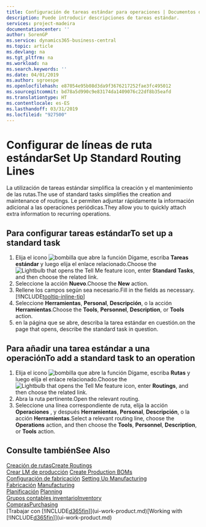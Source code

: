 ```yaml
---
title: Configuración de tareas estándar para operaciones | Documentos de Microsoft
description: Puede introducir descripciones de tareas estándar.
services: project-madeira
documentationcenter: ''
author: SorenGP
ms.service: dynamics365-business-central
ms.topic: article
ms.devlang: na
ms.tgt_pltfrm: na
ms.workload: na
ms.search.keywords: ''
ms.date: 04/01/2019
ms.author: sgroespe
ms.openlocfilehash: e87054e95b08d3da9f3676217252fae3fc495012
ms.sourcegitcommit: bd78a5d990c9e83174da1409076c22df8b35eafd
ms.translationtype: HT
ms.contentlocale: es-ES
ms.lasthandoff: 03/31/2019
ms.locfileid: "927500"
---
```

# <a name="set-up-standard-routing-lines"></a><span data-ttu-id="ebddf-103">Configurar de líneas de ruta estándar</span><span class="sxs-lookup"><span data-stu-id="ebddf-103">Set Up Standard Routing Lines</span></span>
<span data-ttu-id="ebddf-104">La utilización de tareas estándar simplifica la creación y el mantenimiento de las rutas.</span><span class="sxs-lookup"><span data-stu-id="ebddf-104">The use of standard tasks simplifies the creation and maintenance of routings.</span></span> <span data-ttu-id="ebddf-105">Le permiten adjuntar rápidamente la información adicional a las operaciones periódicas.</span><span class="sxs-lookup"><span data-stu-id="ebddf-105">They allow you to quickly attach extra information to recurring operations.</span></span>

## <a name="to-set-up-a-standard-task"></a><span data-ttu-id="ebddf-106">Para configurar tareas estándar</span><span class="sxs-lookup"><span data-stu-id="ebddf-106">To set up a standard task</span></span>
1. <span data-ttu-id="ebddf-107">Elija el icono ![bombilla que abre la función Dígame](media/ui-search/search_small.png "Dígame que desea hacer"), escriba **Tareas estándar** y luego elija el enlace relacionado.</span><span class="sxs-lookup"><span data-stu-id="ebddf-107">Choose the ![Lightbulb that opens the Tell Me feature](media/ui-search/search_small.png "Tell me what you want to do") icon, enter **Standard Tasks**, and then choose the related link.</span></span>
2. <span data-ttu-id="ebddf-108">Seleccione la acción **Nuevo**.</span><span class="sxs-lookup"><span data-stu-id="ebddf-108">Choose the **New** action.</span></span>
3. <span data-ttu-id="ebddf-109">Rellene los campos según sea necesario.</span><span class="sxs-lookup"><span data-stu-id="ebddf-109">Fill in the fields as necessary.</span></span> [!INCLUDE[tooltip-inline-tip](includes/tooltip-inline-tip_md.md)]
4. <span data-ttu-id="ebddf-110">Seleccione **Herramientas**, **Personal**, **Descripción**, o la acción **Herramientas**.</span><span class="sxs-lookup"><span data-stu-id="ebddf-110">Choose the **Tools**, **Personnel**, **Description**, or **Tools** action.</span></span>
5. <span data-ttu-id="ebddf-111">en la página que se abre, describa la tarea estándar en cuestión.</span><span class="sxs-lookup"><span data-stu-id="ebddf-111">on the page that opens, describe the standard task in question.</span></span>

## <a name="to-add-a-standard-task-to-an-operation"></a><span data-ttu-id="ebddf-112">Para añadir una tarea estándar a una operación</span><span class="sxs-lookup"><span data-stu-id="ebddf-112">To add a standard task to an operation</span></span>
1. <span data-ttu-id="ebddf-113">Elija el icono ![bombilla que abre la función Dígame](media/ui-search/search_small.png "Dígame que desea hacer"), escriba **Rutas** y luego elija el enlace relacionado.</span><span class="sxs-lookup"><span data-stu-id="ebddf-113">Choose the ![Lightbulb that opens the Tell Me feature](media/ui-search/search_small.png "Tell me what you want to do") icon, enter **Routings**, and then choose the related link.</span></span>
2. <span data-ttu-id="ebddf-114">Abra la ruta pertinente.</span><span class="sxs-lookup"><span data-stu-id="ebddf-114">Open the relevant routing.</span></span>
3. <span data-ttu-id="ebddf-115">Seleccione una línea correspondiente de ruta, elija la acción **Operaciones** , y después **Herramientas**, **Personal**, **Descripción**, o la acción **Herramientas**.</span><span class="sxs-lookup"><span data-stu-id="ebddf-115">Select a relevant routing line, choose the **Operations** action, and then choose the **Tools**, **Personnel**, **Description**, or **Tools** action.</span></span>

## <a name="see-also"></a><span data-ttu-id="ebddf-116">Consulte también</span><span class="sxs-lookup"><span data-stu-id="ebddf-116">See Also</span></span>  
[<span data-ttu-id="ebddf-117">Creación de rutas</span><span class="sxs-lookup"><span data-stu-id="ebddf-117">Create Routings</span></span>](production-how-to-create-routings.md)  
<span data-ttu-id="ebddf-118">[Crear LM de producción](production-how-to-create-production-boms.md)   </span><span class="sxs-lookup"><span data-stu-id="ebddf-118">[Create Production BOMs](production-how-to-create-production-boms.md)   </span></span>  
<span data-ttu-id="ebddf-119">[Configuración de fabricación](production-configure-production-processes.md) </span><span class="sxs-lookup"><span data-stu-id="ebddf-119">[Setting Up Manufacturing](production-configure-production-processes.md) </span></span>  
<span data-ttu-id="ebddf-120">[Fabricación](production-manage-manufacturing.md)  </span><span class="sxs-lookup"><span data-stu-id="ebddf-120">[Manufacturing](production-manage-manufacturing.md)  </span></span>  
<span data-ttu-id="ebddf-121">[Planificación](production-planning.md) </span><span class="sxs-lookup"><span data-stu-id="ebddf-121">[Planning](production-planning.md) </span></span>  
[<span data-ttu-id="ebddf-122">Grupos contables inventario</span><span class="sxs-lookup"><span data-stu-id="ebddf-122">Inventory</span></span>](inventory-manage-inventory.md)  
[<span data-ttu-id="ebddf-123">Compras</span><span class="sxs-lookup"><span data-stu-id="ebddf-123">Purchasing</span></span>](purchasing-manage-purchasing.md)  
<span data-ttu-id="ebddf-124">[Trabajar con [!INCLUDE[d365fin](includes/d365fin_md.md)]](ui-work-product.md)</span><span class="sxs-lookup"><span data-stu-id="ebddf-124">[Working with [!INCLUDE[d365fin](includes/d365fin_md.md)]](ui-work-product.md)</span></span>  
